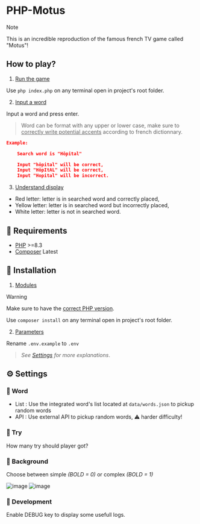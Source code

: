# PHP-Motus

> [!NOTE]
> This is an incredible reproduction of the famous french TV game called "Motus"!

## How to play?

1. <u>Run the game</u>

Use ``php index.php`` on any terminal open in project's root folder.

2. <u>Input a word</u>

Input a word and press enter.

> Word can be format with any upper or lower case, make sure to <u>correctly write potential accents</u> according to french dictionnary.

```json
Example:

	Search word is "Hôpital"

	Input "hôpital" will be correct,
	Input "HôpItAL" will be correct,
	Input "Hopital" will be incorrect.
```

3. <u>Understand display</u>

- Red letter: letter is in searched word and correctly placed,
- Yellow letter: letter is in searched word but incorrectly placed,
- White letter: letter is not in searched word.

## 🤔 Requirements

- [PHP](https://www.php.net/) >=8.3
- [Composer](https://getcomposer.org/) Latest

## 🔧 Installation

1. <u>Modules</u>

> [!WARNING]
> Make sure to have the [correct PHP version](#-requirements).

Use `composer install` on any terminal open in project's root folder.

2. <u>Parameters</u>

Rename `.env.example` to `.env`

> *See [Settings](#-settings) for more explanations*.

## ⚙️ Settings

### 📝 Word

- List : Use the integrated word's list located at ``data/words.json`` to pickup random words
- API : Use external API to pickup random words, ⚠️ harder difficulty!

### 👤 Try

How many try should player got?

### 👾 Background

Choose between simple *(BOLD = 0)* or complex *(BOLD = 1)*

![image](https://github.com/user-attachments/assets/a88b3228-0ccc-4812-80b6-101fe4cc086e)
![image](https://github.com/user-attachments/assets/298af059-3b54-474f-a0b7-78e54d8cfaff)

### 🚧 Development

Enable DEBUG key to display some usefull logs.
